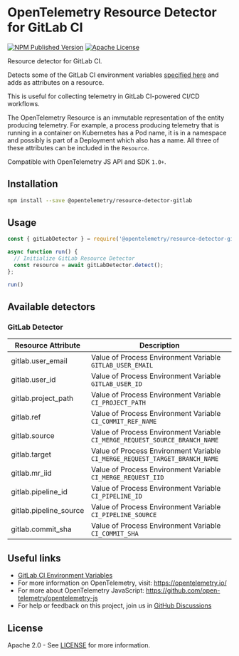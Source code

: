 # OpenTelemetry Resource Detector for GitLab CI

[![NPM Published Version][npm-img]][npm-url]
[![Apache License][license-image]][license-image]

Resource detector for GitLab CI.

Detects some of the GitLab CI environment variables [specified here](https://docs.gitlab.com/ci/variables/predefined_variables/) and adds as attributes on a resource.

This is useful for collecting telemetry in GitLab CI-powered CI/CD workflows.

The OpenTelemetry Resource is an immutable representation of the entity producing telemetry. For example, a process producing telemetry that is running in a container on Kubernetes has a Pod name, it is in a namespace and possibly is part of a Deployment which also has a name. All three of these attributes can be included in the `Resource`.

Compatible with OpenTelemetry JS API and SDK `1.0+`.

## Installation

```bash
npm install --save @opentelemetry/resource-detector-gitlab
```

## Usage

```js
const { gitLabDetector } = require('@opentelemetry/resource-detector-gitlab')

async function run() {
  // Initialize GitLab Resource Detector
  const resource = await gitLabDetector.detect();
};

run()
```

## Available detectors

### GitLab Detector

| Resource Attribute     | Description                                                                 |
|------------------------|-----------------------------------------------------------------------------|
| gitlab.user_email      | Value of Process Environment Variable `GITLAB_USER_EMAIL`                   |
| gitlab.user_id         | Value of Process Environment Variable `GITLAB_USER_ID`                      |
| gitlab.project_path    | Value of Process Environment Variable `CI_PROJECT_PATH`                     |
| gitlab.ref             | Value of Process Environment Variable `CI_COMMIT_REF_NAME`                  |
| gitlab.source          | Value of Process Environment Variable `CI_MERGE_REQUEST_SOURCE_BRANCH_NAME` |
| gitlab.target          | Value of Process Environment Variable `CI_MERGE_REQUEST_TARGET_BRANCH_NAME` |
| gitlab.mr_iid          | Value of Process Environment Variable `CI_MERGE_REQUEST_IID`                |
| gitlab.pipeline_id     | Value of Process Environment Variable `CI_PIPELINE_ID`                      |
| gitlab.pipeline_source | Value of Process Environment Variable `CI_PIPELINE_SOURCE`                  |
| gitlab.commit_sha      | Value of Process Environment Variable `CI_COMMIT_SHA`                       |

## Useful links

- [GitLab CI Environment Variables](https://docs.gitlab.com/ci/variables/predefined_variables/)
- For more information on OpenTelemetry, visit: <https://opentelemetry.io/>
- For more about OpenTelemetry JavaScript: <https://github.com/open-telemetry/opentelemetry-js>
- For help or feedback on this project, join us in [GitHub Discussions][discussions-url]

## License

Apache 2.0 - See [LICENSE][license-url] for more information.

[discussions-url]: https://github.com/open-telemetry/opentelemetry-js/discussions
[license-url]: https://github.com/open-telemetry/opentelemetry-js-contrib/blob/main/LICENSE
[license-image]: https://img.shields.io/badge/license-Apache_2.0-green.svg?style=flat
[npm-url]: https://www.npmjs.com/package/@opentelemetry/resource-detector-gitlab
[npm-img]: https://badge.fury.io/js/%40opentelemetry%2Fresource-detector-gitlab.svg

